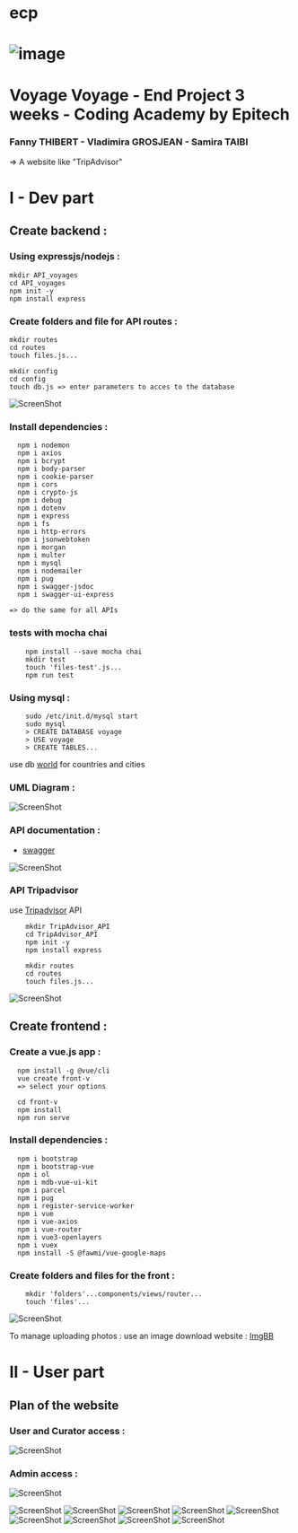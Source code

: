# ecp
# ![image](https://user-images.githubusercontent.com/98088041/211883146-0163161d-c75b-44e9-9f8d-b584f066c4d6.png)


# Voyage Voyage - End Project 3 weeks - Coding Academy by Epitech
### Fanny THIBERT - Vladimira GROSJEAN - Samira TAIBI
=> A website like "TripAdvisor" 

# I - Dev part

## Create backend :

### Using expressjs/nodejs :

    mkdir API_voyages
    cd API_voyages
    npm init -y
    npm install express

### Create folders and file for API routes :

    mkdir routes
    cd routes
    touch files.js...
  
    mkdir config
    cd config
    touch db.js => enter parameters to acces to the database
    
![ScreenShot](images/API_VoyagesTree.png)

### Install dependencies :

      npm i nodemon
      npm i axios
      npm i bcrypt
      npm i body-parser
      npm i cookie-parser
      npm i cors
      npm i crypto-js
      npm i debug
      npm i dotenv
      npm i express
      npm i fs
      npm i http-errors
      npm i jsonwebtoken
      npm i morgan
      npm i multer
      npm i mysql
      npm i nodemailer
      npm i pug
      npm i swagger-jsdoc
      npm i swagger-ui-express
  
    => do the same for all APIs
### tests with mocha chai

        npm install --save mocha chai
        mkdir test
        touch 'files-test'.js...
        npm run test
    
### Using mysql :

        sudo /etc/init.d/mysql start
        sudo mysql
        > CREATE DATABASE voyage
        > USE voyage
        > CREATE TABLES...
        
  use db [world](https://sql.sh/514-liste-pays-csv-xml) for countries and cities 
        
 ### UML Diagram :
 
![ScreenShot](images/DiagrammeUML.png)
        
### API documentation :

  * [swagger](http://localhost:3020/api-docs/#/)


![ScreenShot](images/Swagger.jpg)

### API Tripadvisor
        
 use [Tripadvisor](https://www.tripadvisorsupport.com/fr-FR/hc/owner/articles/517) API 

        mkdir TripAdvisor_API
        cd TripAdvisor_API
        npm init -y
        npm install express 
        
        mkdir routes
        cd routes
        touch files.js...
        
![ScreenShot](images/TripAdvisorAPITree.png)
  
## Create frontend :
### Create a vue.js app :

      npm install -g @vue/cli
      vue create front-v
      => select your options

      cd front-v
      npm install
      npm run serve
      
### Install dependencies :

      npm i bootstrap
      npm i bootstrap-vue
      npm i ol
      npm i mdb-vue-ui-kit
      npm i parcel
      npm i pug
      npm i register-service-worker
      npm i vue
      npm i vue-axios
      npm i vue-router
      npm i vue3-openlayers
      npm i vuex
      npm install -S @fawmi/vue-google-maps
      
 ### Create folders and files for the front :
 
        mkdir 'folders'...components/views/router...
        touch 'files'...
   ![ScreenShot](images/Front-vTree.png)
   
   To manage uploading photos : use an image download website : [ImgBB](https://fr.imgbb.com/)
   
 # II - User part
 
 ## Plan of the website 
 
 ### User and Curator access :
 
  ![ScreenShot](images/PlanUserCur.png)
 
 ### Admin access :
             
   ![ScreenShot](images/PlanDev.png)
 
![ScreenShot](images/P1.png)
![ScreenShot](images/P2.png)
![ScreenShot](images/P3.png)
![ScreenShot](images/P4.png)
![ScreenShot](images/P5.png)
![ScreenShot](images/P6.png)
![ScreenShot](images/P7.png)
![ScreenShot](images/P8.png)
![ScreenShot](images/P9.png)



